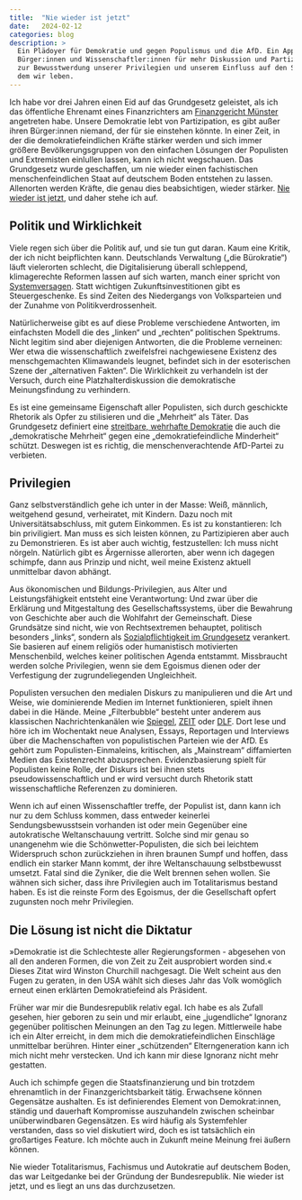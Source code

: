 ```yaml
---
title:  "Nie wieder ist jetzt"
date:   2024-02-12
categories: blog
description: >
  Ein Plädoyer für Demokratie und gegen Populismus und die AfD. Ein Appell an
  Bürger:innen und Wissenschaftler:innen für mehr Diskussion und Partizipation,
  zur Bewusstwerdung unserer Privilegien und unserem Einfluss auf den Staat, in
  dem wir leben.
---
```



Ich habe vor drei Jahren einen Eid auf das Grundgesetz geleistet, als ich das öffentliche Ehrenamt eines Finanzrichters am [Finanzgericht Münster](https://www.fg-muenster.nrw.de/) angetreten habe. Unsere Demokratie lebt von Partizipation, es gibt außer ihren Bürger:innen niemand, der für sie einstehen könnte. In einer Zeit, in der die demokratiefeindlichen Kräfte stärker werden und sich immer größere Bevölkerungsgruppen von den einfachen Lösungen der Populisten und Extremisten einlullen lassen, kann ich nicht wegschauen. Das Grundgesetz wurde geschaffen, um nie wieder einen fachistischen menschenfeindlichen Staat auf deutschem Boden entstehen zu lassen. Allenorten werden Kräfte, die genau dies beabsichtigen, wieder stärker. [Nie wieder ist jetzt](https://duckduckgo.com/?q=Nie+wieder+ist+jetzt&t=ffab&ia=web), und daher stehe ich auf.

## Politik und Wirklichkeit

Viele regen sich über die Politik auf, und sie tun gut daran. Kaum eine Kritik, der ich nicht beipflichten kann. Deutschlands Verwaltung („die Bürokratie“) läuft vielerorten schlecht, die Digitalisierung überall schleppend, klimagerechte Reformen lassen auf sich warten, manch einer spricht von [Systemversagen](https://www.zeit.de/kultur/2023-12/grossbaustellen-politik-rente-foederalismus-digitalisierung-demokratie). Statt wichtigen Zukunftsinvestitionen gibt es Steuergeschenke. Es sind Zeiten des Niedergangs von Volksparteien und der Zunahme von Politikverdrossenheit.

Natürlicherweise gibt es auf diese Probleme verschiedene Antworten, im einfachsten Modell die des „linken“ und „rechten“ politischen Spektrums. Nicht legitim sind aber diejenigen Antworten, die die Probleme verneinen: Wer etwa die wissenschaftlich zweifelsfrei nachgewiesene Existenz des menschgemachten Klimawandels leugnet, befindet sich in der esoterischen Szene der „alternativen Fakten“. Die Wirklichkeit zu verhandeln ist der Versuch, durch eine Platzhalterdiskussion die demokratische Meinungsfindung zu verhindern.

Es ist eine gemeinsame Eigenschaft aller Populisten, sich durch geschickte Rhetorik als Opfer zu stilisieren und die „Mehrheit“ als Täter. Das Grundgesetz definiert eine [streitbare, wehrhafte Demokratie](https://de.wikipedia.org/wiki/Streitbare_Demokratie) die auch die „demokratische Mehrheit“ gegen eine „demokratiefeindliche Minderheit“ schützt. Deswegen ist es richtig, die menschenverachtende AfD-Partei zu verbieten.

## Privilegien

Ganz selbstverständlich gehe ich unter in der Masse: Weiß, männlich, weitgehend gesund, verheiratet, mit Kindern. Dazu noch mit Universitätsabschluss, mit gutem Einkommen. Es ist zu konstantieren: Ich bin priviligiert. Man muss es sich leisten können, zu Partizipieren aber auch zu Demonstrieren. Es ist aber auch wichtig, festzustellen: Ich muss nicht nörgeln. Natürlich gibt es Ärgernisse allerorten, aber wenn ich dagegen schimpfe, dann aus Prinzip und nicht, weil meine Existenz aktuell unmittelbar davon abhängt.

Aus ökonomischen und Bildungs-Privilegien, aus Alter und Leistungsfähigkeit entsteht eine Verantwortung: Und zwar über die Erklärung und Mitgestaltung des Gesellschaftssystems, über die Bewahrung von Geschichte aber auch die Wohlfahrt der Gemeinschaft. Diese Grundsätze sind nicht, wie von Rechtsextremen behauptet, politisch besonders „links“, sondern als [Sozialpflichtigkeit im Grundgesetz](https://de.wikipedia.org/wiki/Sozialpflichtigkeit_des_Eigentums) verankert. Sie basieren auf einem religiös oder humanistisch motivierten Menschenbild, welches keiner politischen Agenda entstammt. Missbraucht werden solche Privilegien, wenn sie dem Egoismus dienen oder der Verfestigung der zugrundeliegenden Ungleichheit.

Populisten versuchen den medialen Diskurs zu manipulieren und die Art und Weise, wie dominierende Medien im Internet funktionieren, spielt ihnen dabei in die Hände. Meine „Filterbubble“ besteht unter anderem aus klassischen Nachrichtenkanälen wie [Spiegel](https://www.spiegel.de/), [ZEIT](https://www.zeit.de/) oder [DLF](https://www.deutschlandfunk.de/). Dort lese und höre ich im Wochentakt neue Analysen, Essays, Reportagen und Interviews über die Machenschaften von populistischen Parteien wie der AfD. Es gehört zum Populisten-Einmaleins, kritischen, als „Mainstream“ diffamierten Medien das Existenzrecht abzusprechen. Evidenzbasierung spielt für Populisten keine Rolle, der Diskurs ist bei ihnen stets pseudowissenschaftlich und er wird versucht durch Rhetorik statt wissenschaftliche Referenzen zu dominieren.

Wenn ich auf einen Wissenschaftler treffe, der Populist ist, dann kann ich nur zu dem Schluss kommen, dass entweder keinerlei Sendungsbewusstsein vorhanden ist oder mein Gegenüber eine autokratische Weltanschauung vertritt. Solche sind mir genau so unangenehm wie die Schönwetter-Populisten, die sich bei leichtem Widerspruch schon zurückziehen in ihren braunen Sumpf und hoffen, dass endlich ein starker Mann kommt, der ihre Weltanschauung selbstbewusst umsetzt. Fatal sind die Zyniker, die die Welt brennen sehen wollen. Sie wähnen sich sicher, dass ihre Privilegien auch im Totalitarismus bestand haben. Es ist die reinste Form des Egoismus, der die Gesellschaft opfert zugunsten noch mehr Privilegien.

## Die Lösung ist nicht die Diktatur

»Demokratie ist die Schlechteste aller Regierungsformen - abgesehen von all den anderen Formen, die von Zeit zu Zeit ausprobiert worden sind.« Dieses Zitat wird Winston Churchill nachgesagt. Die Welt scheint aus den Fugen zu geraten, in den USA wählt sich dieses Jahr das Volk womöglich erneut einen erklärten Demokratiefeind als Präsident.

Früher war mir die Bundesrepublik relativ egal. Ich habe es als Zufall gesehen, hier geboren zu sein und mir erlaubt, eine „jugendliche“ Ignoranz gegenüber politischen Meinungen an den Tag zu legen. Mittlerweile habe ich ein Alter erreicht, in dem mich die demokratiefeindlichen Einschläge unmittelbar berühren. Hinter einer „schützenden“ Elterngeneration kann ich mich nicht mehr verstecken. Und ich kann mir diese Ignoranz nicht mehr gestatten.

Auch ich schimpfe gegen die Staatsfinanzierung und bin trotzdem ehrenamtlich in der Finanzgerichtsbarkeit tätig. Erwachsene können Gegensätze aushalten. Es ist definierendes Element von Demokrat:innen, ständig und dauerhaft Kompromisse auszuhandeln zwischen scheinbar unüberwindbaren Gegensätzen. Es wird häufig als Systemfehler verstanden, dass so viel diskutiert wird, doch es ist tatsächlich ein großartiges Feature. Ich möchte auch in Zukunft meine Meinung frei äußern können. 

Nie wieder Totalitarismus, Fachismus und Autokratie auf deutschem Boden, das war Leitgedanke bei der Gründung der Bundesrepublik. Nie wieder ist jetzt, und es liegt an uns das durchzusetzen.
